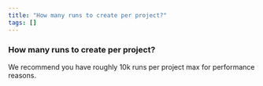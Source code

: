 ```yaml
---
title: "How many runs to create per project?"
tags: []
---
```


### How many runs to create per project?
We recommend you have roughly 10k runs per project max for performance reasons.